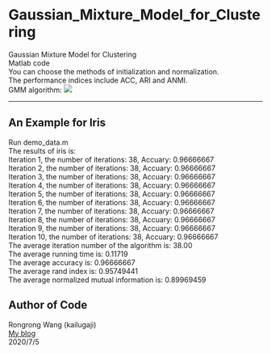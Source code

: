 # Gaussian_Mixture_Model_for_Clustering   
Gaussian Mixture Model for Clustering   
Matlab code  
You can choose the methods of initialization and normalization.  
The performance indices include ACC, ARI and ANMI.  
GMM algorithm:
![](https://github.com/kailugaji/Gaussian_Mixture_Model_for_Clustering/blob/master/GMM.jpg) 
****  
## An Example for Iris  
Run demo_data.m  
The results of iris is:  
Iteration  1, the number of iterations: 38, Accuary: 0.96666667  
Iteration  2, the number of iterations: 38, Accuary: 0.96666667  
Iteration  3, the number of iterations: 38, Accuary: 0.96666667  
Iteration  4, the number of iterations: 38, Accuary: 0.96666667  
Iteration  5, the number of iterations: 38, Accuary: 0.96666667  
Iteration  6, the number of iterations: 38, Accuary: 0.96666667  
Iteration  7, the number of iterations: 38, Accuary: 0.96666667  
Iteration  8, the number of iterations: 38, Accuary: 0.96666667  
Iteration  9, the number of iterations: 38, Accuary: 0.96666667  
Iteration 10, the number of iterations: 38, Accuary: 0.96666667  
The average iteration number of the algorithm is: 38.00  
The average running time is: 0.11719  
The average accuracy is: 0.96666667  
The average rand index is: 0.95749441  
The average normalized mutual information is: 0.89969459  
## Author of Code  
Rongrong Wang (kailugaji)   
[My blog](https://www.cnblogs.com/kailugaji/)    
2020/7/5
